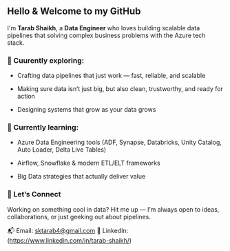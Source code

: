 ## Hello & Welcome to my GitHub

I'm **Tarab Shaikh**, a **Data Engineer** who loves building scalable data pipelines that solving complex business problems with the Azure tech stack.

### 🎯 Cuurently exploring:

* Crafting data pipelines that just work — fast, reliable, and scalable

* Making sure data isn’t just big, but also clean, trustworthy, and ready for action

* Designing systems that grow as your data grows

### 🌱 Currently learning:

* Azure Data Engineering tools (ADF, Synapse, Databricks, Unity Catalog, Auto Loader, Delta Live Tables)

* Airflow, Snowflake & modern ETL/ELT frameworks

* Big Data strategies that actually deliver value

### 🤝 Let’s Connect

Working on something cool in data? 
Hit me up — I’m always open to ideas, collaborations, or just geeking out about pipelines.

📬 Email: sktarab4@gmail.com 
🔗 LinkedIn: (https://www.linkedin.com/in/tarab-shaikh/)
